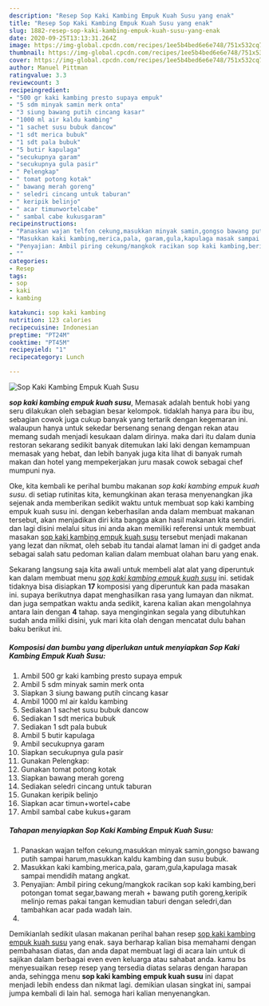 ```yaml
---
description: "Resep Sop Kaki Kambing Empuk Kuah Susu yang enak"
title: "Resep Sop Kaki Kambing Empuk Kuah Susu yang enak"
slug: 1882-resep-sop-kaki-kambing-empuk-kuah-susu-yang-enak
date: 2020-09-25T13:13:31.264Z
image: https://img-global.cpcdn.com/recipes/1ee5b4bed6e6e748/751x532cq70/sop-kaki-kambing-empuk-kuah-susu-foto-resep-utama.jpg
thumbnail: https://img-global.cpcdn.com/recipes/1ee5b4bed6e6e748/751x532cq70/sop-kaki-kambing-empuk-kuah-susu-foto-resep-utama.jpg
cover: https://img-global.cpcdn.com/recipes/1ee5b4bed6e6e748/751x532cq70/sop-kaki-kambing-empuk-kuah-susu-foto-resep-utama.jpg
author: Manuel Pittman
ratingvalue: 3.3
reviewcount: 3
recipeingredient:
- "500 gr kaki kambing presto supaya empuk"
- "5 sdm minyak samin merk onta"
- "3 siung bawang putih cincang kasar"
- "1000 ml air kaldu kambing"
- "1 sachet susu bubuk dancow"
- "1 sdt merica bubuk"
- "1 sdt pala bubuk"
- "5 butir kapulaga"
- "secukupnya garam"
- "secukupnya gula pasir"
- " Pelengkap"
- " tomat potong kotak"
- " bawang merah goreng"
- " seledri cincang untuk taburan"
- " keripik belinjo"
- " acar timunwortelcabe"
- " sambal cabe kukusgaram"
recipeinstructions:
- "Panaskan wajan telfon cekung,masukkan minyak samin,gongso bawang putih sampai harum,masukkan kaldu kambing dan susu bubuk."
- "Masukkan kaki kambing,merica,pala, garam,gula,kapulaga masak sampai mendidih matang angkat."
- "Penyajian: Ambil piring cekung/mangkok racikan sop kaki kambing,beri potongan tomat segar,bawang merah + bawang putih goreng,keripik melinjo remas pakai tangan kemudian taburi dengan seledri,dan tambahkan acar pada wadah lain."
- ""
categories:
- Resep
tags:
- sop
- kaki
- kambing

katakunci: sop kaki kambing 
nutrition: 123 calories
recipecuisine: Indonesian
preptime: "PT24M"
cooktime: "PT45M"
recipeyield: "1"
recipecategory: Lunch

---
```



![Sop Kaki Kambing Empuk Kuah Susu](https://img-global.cpcdn.com/recipes/1ee5b4bed6e6e748/751x532cq70/sop-kaki-kambing-empuk-kuah-susu-foto-resep-utama.jpg)

<b><i>sop kaki kambing empuk kuah susu</i></b>, Memasak adalah bentuk hobi yang seru dilakukan oleh sebagian besar kelompok. tidaklah hanya para ibu ibu, sebagian cowok juga cukup banyak yang tertarik dengan kegemaran ini. walaupun hanya untuk sekedar bersenang senang dengan rekan atau memang sudah menjadi kesukaan dalam dirinya. maka dari itu dalam dunia restoran sekarang sedikit banyak ditemukan laki laki dengan kemampuan memasak yang hebat, dan lebih banyak juga kita lihat di banyak rumah makan dan hotel yang mempekerjakan juru masak cowok sebagai chef mumpuni nya.

Oke, kita kembali ke perihal bumbu makanan <i>sop kaki kambing empuk kuah susu</i>. di setiap rutinitas kita, kemungkinan akan terasa menyenangkan jika sejenak anda memberikan sedikit waktu untuk membuat sop kaki kambing empuk kuah susu ini. dengan keberhasilan anda dalam membuat makanan tersebut, akan menjadikan diri kita bangga akan hasil makanan kita sendiri. dan lagi disini melalui situs ini anda akan memiliki referensi untuk membuat masakan <u>sop kaki kambing empuk kuah susu</u> tersebut menjadi makanan yang lezat dan nikmat, oleh sebab itu tandai alamat laman ini di gadget anda sebagai salah satu pedoman kalian dalam membuat olahan baru yang enak.




Sekarang langsung saja kita awali untuk membeli alat alat yang diperuntuk kan dalam membuat menu <u><i>sop kaki kambing empuk kuah susu</i></u> ini. setidak tidaknya bisa disiapkan <b>17</b> komposisi yang diperuntuk kan pada masakan ini. supaya berikutnya dapat menghasilkan rasa yang lumayan dan nikmat. dan juga sempatkan waktu anda sedikit, karena kalian akan mengolahnya antara lain dengan <b>4</b> tahap. saya menginginkan segala yang dibutuhkan sudah anda miliki disini, yuk mari kita olah dengan mencatat dulu bahan baku berikut ini.

<!--inarticleads1-->

##### Komposisi dan bumbu yang diperlukan untuk menyiapkan Sop Kaki Kambing Empuk Kuah Susu:

1. Ambil 500 gr kaki kambing presto supaya empuk
1. Ambil 5 sdm minyak samin merk onta
1. Siapkan 3 siung bawang putih cincang kasar
1. Ambil 1000 ml air kaldu kambing
1. Sediakan 1 sachet susu bubuk dancow
1. Sediakan 1 sdt merica bubuk
1. Sediakan 1 sdt pala bubuk
1. Ambil 5 butir kapulaga
1. Ambil secukupnya garam
1. Siapkan secukupnya gula pasir
1. Gunakan  Pelengkap:
1. Gunakan  tomat potong kotak
1. Siapkan  bawang merah goreng
1. Sediakan  seledri cincang untuk taburan
1. Gunakan  keripik belinjo
1. Siapkan  acar timun+wortel+cabe
1. Ambil  sambal cabe kukus+garam




<!--inarticleads2-->

##### Tahapan menyiapkan Sop Kaki Kambing Empuk Kuah Susu:

1. Panaskan wajan telfon cekung,masukkan minyak samin,gongso bawang putih sampai harum,masukkan kaldu kambing dan susu bubuk.
1. Masukkan kaki kambing,merica,pala, garam,gula,kapulaga masak sampai mendidih matang angkat.
1. Penyajian: Ambil piring cekung/mangkok racikan sop kaki kambing,beri potongan tomat segar,bawang merah + bawang putih goreng,keripik melinjo remas pakai tangan kemudian taburi dengan seledri,dan tambahkan acar pada wadah lain.
1. 




Demikianlah sedikit ulasan makanan perihal bahan resep <u>sop kaki kambing empuk kuah susu</u> yang enak. saya berharap kalian bisa memahami dengan pembahasan diatas, dan anda dapat membuat lagi di acara lain untuk di sajikan dalam berbagai even even keluarga atau sahabat anda. kamu bs menyesuaikan resep resep yang tersedia diatas selaras dengan harapan anda, sehingga menu <b>sop kaki kambing empuk kuah susu</b> ini dapat menjadi lebih endess dan nikmat lagi. demikian ulasan singkat ini, sampai jumpa kembali di lain hal. semoga hari kalian menyenangkan.

